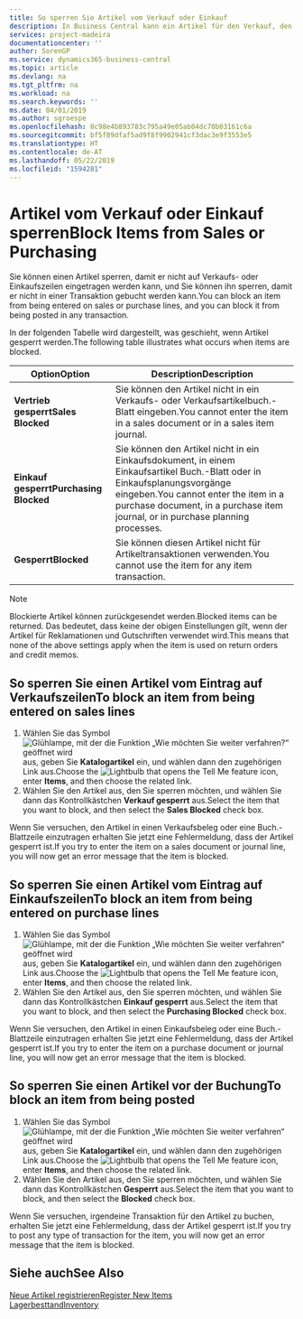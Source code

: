 ```yaml
---
title: So sperren Sie Artikel vom Verkauf oder Einkauf
description: In Business Central kann ein Artikel für den Verkauf, den Einkauf oder alle Zwecke gesperrt werden.
services: project-madeira
documentationcenter: ''
author: SorenGP
ms.service: dynamics365-business-central
ms.topic: article
ms.devlang: na
ms.tgt_pltfrm: na
ms.workload: na
ms.search.keywords: ''
ms.date: 04/01/2019
ms.author: sgroespe
ms.openlocfilehash: 8c98e4b893783c795a49e05ab04dc70b03161c6a
ms.sourcegitcommit: bf5f89dfaf5ad9f8f9902941cf3dac3e9f3553e5
ms.translationtype: HT
ms.contentlocale: de-AT
ms.lasthandoff: 05/22/2019
ms.locfileid: "1594281"
---
```

# <a name="block-items-from-sales-or-purchasing"></a><span data-ttu-id="4540f-103">Artikel vom Verkauf oder Einkauf sperren</span><span class="sxs-lookup"><span data-stu-id="4540f-103">Block Items from Sales or Purchasing</span></span>
<span data-ttu-id="4540f-104">Sie können einen Artikel sperren, damit er nicht auf Verkaufs- oder Einkaufszeilen eingetragen werden kann, und Sie können ihn sperren, damit er nicht in einer Transaktion gebucht werden kann.</span><span class="sxs-lookup"><span data-stu-id="4540f-104">You can block an item from being entered on sales or purchase lines, and you can block it from being posted in any transaction.</span></span>  

<span data-ttu-id="4540f-105">In der folgenden Tabelle wird dargestellt, was geschieht, wenn Artikel gesperrt werden.</span><span class="sxs-lookup"><span data-stu-id="4540f-105">The following table illustrates what occurs when items are blocked.</span></span>  

|<span data-ttu-id="4540f-106">Option</span><span class="sxs-lookup"><span data-stu-id="4540f-106">Option</span></span>|<span data-ttu-id="4540f-107">Description</span><span class="sxs-lookup"><span data-stu-id="4540f-107">Description</span></span>|  
|--------------------|------------|  
|<span data-ttu-id="4540f-108">**Vertrieb gesperrt**</span><span class="sxs-lookup"><span data-stu-id="4540f-108">**Sales Blocked**</span></span>|<span data-ttu-id="4540f-109">Sie können den Artikel nicht in ein Verkaufs- oder Verkaufsartikelbuch.-Blatt eingeben.</span><span class="sxs-lookup"><span data-stu-id="4540f-109">You cannot enter the item in a sales document or in a sales item journal.</span></span>|  
|<span data-ttu-id="4540f-110">**Einkauf gesperrt**</span><span class="sxs-lookup"><span data-stu-id="4540f-110">**Purchasing Blocked**</span></span>|<span data-ttu-id="4540f-111">Sie können den Artikel nicht in ein Einkaufsdokument, in einem Einkaufsartikel Buch.-Blatt oder in Einkaufsplanungsvorgänge eingeben.</span><span class="sxs-lookup"><span data-stu-id="4540f-111">You cannot enter the item in a purchase document, in a purchase item journal, or in purchase planning processes.</span></span>|  
|<span data-ttu-id="4540f-112">**Gesperrt**</span><span class="sxs-lookup"><span data-stu-id="4540f-112">**Blocked**</span></span>|<span data-ttu-id="4540f-113">Sie können diesen Artikel nicht für Artikeltransaktionen verwenden.</span><span class="sxs-lookup"><span data-stu-id="4540f-113">You cannot use the item for any item transaction.</span></span>|  

> [!NOTE]
> <span data-ttu-id="4540f-114">Blockierte Artikel können zurückgesendet werden.</span><span class="sxs-lookup"><span data-stu-id="4540f-114">Blocked items can be returned.</span></span> <span data-ttu-id="4540f-115">Das bedeutet, dass keine der obigen Einstellungen gilt, wenn der Artikel für Reklamationen und Gutschriften verwendet wird.</span><span class="sxs-lookup"><span data-stu-id="4540f-115">This means that none of the above settings apply when the item is used on return orders and credit memos.</span></span>

## <a name="to-block-an-item-from-being-entered-on-sales-lines"></a><span data-ttu-id="4540f-116">So sperren Sie einen Artikel vom Eintrag auf Verkaufszeilen</span><span class="sxs-lookup"><span data-stu-id="4540f-116">To block an item from being entered on sales lines</span></span>  

1.  <span data-ttu-id="4540f-117">Wählen Sie das Symbol ![Glühlampe, mit der die Funktion „Wie möchten Sie weiter verfahren?“ geöffnet wird](media/ui-search/search_small.png "Wie möchten Sie weiter verfahren?") aus, geben Sie **Katalogartikel** ein, und wählen dann den zugehörigen Link aus.</span><span class="sxs-lookup"><span data-stu-id="4540f-117">Choose the ![Lightbulb that opens the Tell Me feature](media/ui-search/search_small.png "Tell me what you want to do") icon, enter **Items**, and then choose the related link.</span></span>  
2.  <span data-ttu-id="4540f-118">Wählen Sie den Artikel aus, den Sie sperren möchten, und wählen Sie dann das Kontrollkästchen **Verkauf gesperrt** aus.</span><span class="sxs-lookup"><span data-stu-id="4540f-118">Select the item that you want to block, and then select the **Sales Blocked** check box.</span></span>  

<span data-ttu-id="4540f-119">Wenn Sie versuchen, den Artikel in einen Verkaufsbeleg oder eine Buch.-Blattzeile einzutragen erhalten Sie jetzt eine Fehlermeldung, dass der Artikel gesperrt ist.</span><span class="sxs-lookup"><span data-stu-id="4540f-119">If you try to enter the item on a sales document or journal line, you will now get an error message that the item is blocked.</span></span>

## <a name="to-block-an-item-from-being-entered-on-purchase-lines"></a><span data-ttu-id="4540f-120">So sperren Sie einen Artikel vom Eintrag auf Einkaufszeilen</span><span class="sxs-lookup"><span data-stu-id="4540f-120">To block an item from being entered on purchase lines</span></span>  

1.  <span data-ttu-id="4540f-121">Wählen Sie das Symbol ![Glühlampe, mit der die Funktion „Wie möchten Sie weiter verfahren“ geöffnet wird](media/ui-search/search_small.png "Wie möchten Sie weiter verfahren?") aus, geben Sie **Katalogartikel** ein, und wählen dann den zugehörigen Link aus.</span><span class="sxs-lookup"><span data-stu-id="4540f-121">Choose the ![Lightbulb that opens the Tell Me feature](media/ui-search/search_small.png "Tell me what you want to do") icon, enter **Items**, and then choose the related link.</span></span>  
2.  <span data-ttu-id="4540f-122">Wählen Sie den Artikel aus, den Sie sperren möchten, und wählen Sie dann das Kontrollkästchen **Einkauf gesperrt** aus.</span><span class="sxs-lookup"><span data-stu-id="4540f-122">Select the item that you want to block, and then select the **Purchasing Blocked** check box.</span></span>  

<span data-ttu-id="4540f-123">Wenn Sie versuchen, den Artikel in einen Einkaufsbeleg oder eine Buch.-Blattzeile einzutragen erhalten Sie jetzt eine Fehlermeldung, dass der Artikel gesperrt ist.</span><span class="sxs-lookup"><span data-stu-id="4540f-123">If you try to enter the item on a purchase document or journal line, you will now get an error message that the item is blocked.</span></span>

## <a name="to-block-an-item-from-being-posted"></a><span data-ttu-id="4540f-124">So sperren Sie einen Artikel vor der Buchung</span><span class="sxs-lookup"><span data-stu-id="4540f-124">To block an item from being posted</span></span>
1. <span data-ttu-id="4540f-125">Wählen Sie das Symbol ![Glühlampe, mit der die Funktion „Wie möchten Sie weiter verfahren“ geöffnet wird](media/ui-search/search_small.png "Wie möchten Sie weiter verfahren?") aus, geben Sie **Katalogartikel** ein, und wählen dann den zugehörigen Link aus.</span><span class="sxs-lookup"><span data-stu-id="4540f-125">Choose the ![Lightbulb that opens the Tell Me feature](media/ui-search/search_small.png "Tell me what you want to do") icon, enter **Items**, and then choose the related link.</span></span>
2. <span data-ttu-id="4540f-126">Wählen Sie den Artikel aus, den Sie sperren möchten, und wählen Sie dann das Kontrollkästchen **Gesperrt** aus.</span><span class="sxs-lookup"><span data-stu-id="4540f-126">Select the item that you want to block, and then select the **Blocked** check box.</span></span>

<span data-ttu-id="4540f-127">Wenn Sie versuchen, irgendeine Transaktion für den Artikel zu buchen, erhalten Sie jetzt eine Fehlermeldung, dass der Artikel gesperrt ist.</span><span class="sxs-lookup"><span data-stu-id="4540f-127">If you try to post any type of transaction for the item, you will now get an error message that the item is blocked.</span></span>

## <a name="see-also"></a><span data-ttu-id="4540f-128">Siehe auch</span><span class="sxs-lookup"><span data-stu-id="4540f-128">See Also</span></span>  
[<span data-ttu-id="4540f-129">Neue Artikel registrieren</span><span class="sxs-lookup"><span data-stu-id="4540f-129">Register New Items</span></span>](inventory-how-register-new-items.md)  
[<span data-ttu-id="4540f-130">Lagerbesttand</span><span class="sxs-lookup"><span data-stu-id="4540f-130">Inventory</span></span>](inventory-manage-inventory.md)  

